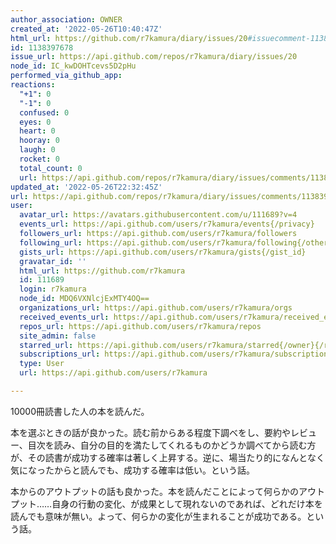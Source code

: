 ```yaml
---
author_association: OWNER
created_at: '2022-05-26T10:40:47Z'
html_url: https://github.com/r7kamura/diary/issues/20#issuecomment-1138397678
id: 1138397678
issue_url: https://api.github.com/repos/r7kamura/diary/issues/20
node_id: IC_kwDOHTcevs5D2pHu
performed_via_github_app: 
reactions:
  "+1": 0
  "-1": 0
  confused: 0
  eyes: 0
  heart: 0
  hooray: 0
  laugh: 0
  rocket: 0
  total_count: 0
  url: https://api.github.com/repos/r7kamura/diary/issues/comments/1138397678/reactions
updated_at: '2022-05-26T22:32:45Z'
url: https://api.github.com/repos/r7kamura/diary/issues/comments/1138397678
user:
  avatar_url: https://avatars.githubusercontent.com/u/111689?v=4
  events_url: https://api.github.com/users/r7kamura/events{/privacy}
  followers_url: https://api.github.com/users/r7kamura/followers
  following_url: https://api.github.com/users/r7kamura/following{/other_user}
  gists_url: https://api.github.com/users/r7kamura/gists{/gist_id}
  gravatar_id: ''
  html_url: https://github.com/r7kamura
  id: 111689
  login: r7kamura
  node_id: MDQ6VXNlcjExMTY4OQ==
  organizations_url: https://api.github.com/users/r7kamura/orgs
  received_events_url: https://api.github.com/users/r7kamura/received_events
  repos_url: https://api.github.com/users/r7kamura/repos
  site_admin: false
  starred_url: https://api.github.com/users/r7kamura/starred{/owner}{/repo}
  subscriptions_url: https://api.github.com/users/r7kamura/subscriptions
  type: User
  url: https://api.github.com/users/r7kamura

---
```

10000冊読書した人の本を読んだ。

本を選ぶときの話が良かった。読む前からある程度下調べをし、要約やレビュー、目次を読み、自分の目的を満たしてくれるものかどうか調べてから読む方が、その読書が成功する確率は著しく上昇する。逆に、場当たり的になんとなく気になったからと読んでも、成功する確率は低い。という話。

本からのアウトプットの話も良かった。本を読んだことによって何らかのアウトプット……自身の行動の変化、が成果として現れないのであれば、どれだけ本を読んでも意味が無い。よって、何らかの変化が生まれることが成功である。という話。